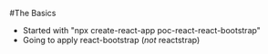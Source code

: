 #The Basics

-   Started with "npx create-react-app poc-react-react-bootstrap"
-   Going to apply react-bootstrap (_not_ reactstrap)
